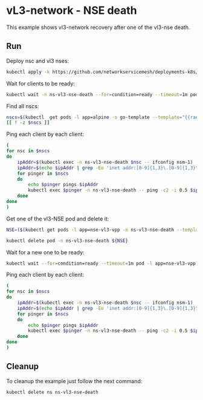 # vL3-network - NSE death

This example shows vl3-network recovery after one of the vl3-nse death.


## Run

Deploy nsc and vl3 nses:
```bash
kubectl apply -k https://github.com/networkservicemesh/deployments-k8s/examples/heal/vl3-nse-death?ref=45ddcdc1642036a1f2a5208e8adff08023a9ce4a
```

Wait for clients to be ready:
```bash
kubectl wait -n ns-vl3-nse-death --for=condition=ready --timeout=1m pod -l app=alpine
```

Find all nscs:
```bash
nscs=$(kubectl  get pods -l app=alpine -o go-template --template="{{range .items}}{{.metadata.name}} {{end}}" -n ns-vl3-nse-death) 
[[ ! -z $nscs ]]
```

Ping each client by each client:
```bash
(
for nsc in $nscs 
do
    ipAddr=$(kubectl exec -n ns-vl3-nse-death $nsc -- ifconfig nsm-1) || exit
    ipAddr=$(echo $ipAddr | grep -Eo 'inet addr:[0-9]{1,3}\.[0-9]{1,3}\.[0-9]{1,3}\.[0-9]{1,3}'| cut -c 11-)
    for pinger in $nscs
    do
        echo $pinger pings $ipAddr
        kubectl exec $pinger -n ns-vl3-nse-death -- ping -c2 -i 0.5 $ipAddr || exit
    done
done
)
```

Get one of the vl3-NSE pod and delete it:
```bash
NSE=($(kubectl get pods -l app=nse-vl3-vpp -n ns-vl3-nse-death --template '{{range .items}}{{.metadata.name}}{{"\n"}}{{end}}')[0])
```
```bash
kubectl delete pod -n ns-vl3-nse-death ${NSE}
```

Wait for a new one to be ready:
```bash
kubectl wait --for=condition=ready --timeout=1m pod -l app=nse-vl3-vpp -n ns-vl3-nse-death
```

Ping each client by each client:
```bash
(
for nsc in $nscs 
do
    ipAddr=$(kubectl exec -n ns-vl3-nse-death $nsc -- ifconfig nsm-1) || exit
    ipAddr=$(echo $ipAddr | grep -Eo 'inet addr:[0-9]{1,3}\.[0-9]{1,3}\.[0-9]{1,3}\.[0-9]{1,3}'| cut -c 11-)
    for pinger in $nscs
    do
        echo $pinger pings $ipAddr
        kubectl exec $pinger -n ns-vl3-nse-death -- ping -c2 -i 0.5 $ipAddr || exit
    done
done
)
```

## Cleanup

To cleanup the example just follow the next command:
```bash
kubectl delete ns ns-vl3-nse-death
```
